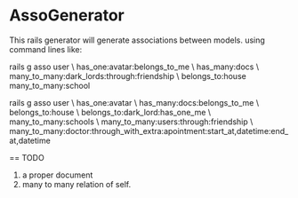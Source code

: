 # AssoGenerator
This rails generator will generate associations between models. 
using command lines like:

rails g asso user  \\
   has_one:avatar:belongs_to_me \\
   has_many:docs \\
   many_to_many:dark_lords:through:friendship \\
   belongs_to:house many_to_many:school

   rails g asso user \\
      has_one:avatar \\
      has_many:docs:belongs_to_me \\
      belongs_to:house \\
      belongs_to:dark_lord:has_one_me \\
      many_to_many:schools \\
      many_to_many:users:through:friendship \\
      many_to_many:doctor:through_with_extra:apointment:start_at,datetime:end_at,datetime
      
== TODO
  1. a proper document
  2. many to many relation of self.
